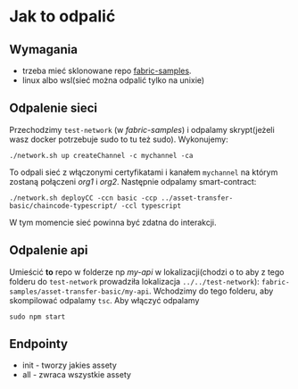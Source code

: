 # Jak to odpalić
## Wymagania
- trzeba mieć sklonowane repo [fabric-samples](https://github.com/hyperledger/fabric-samples). 
- linux albo wsl(sieć można odpalić tylko na unixie)

## Odpalenie sieci
Przechodzimy `test-network` (w *fabric-samples*) i odpalamy skrypt(jeżeli wasz docker potrzebuje sudo to tu też sudo). 
Wykonujemy:
```
./network.sh up createChannel -c mychannel -ca
```
To odpali sieć z włączonymi certyfikatami i kanałem `mychannel` na którym zostaną połączeni *org1* i *org2*. Następnie odpalamy smart-contract:
```
./network.sh deployCC -ccn basic -ccp ../asset-transfer-basic/chaincode-typescript/ -ccl typescript
```
W tym momencie sieć powinna być zdatna do interakcji.

## Odpalenie api
Umieścić __to__ repo w folderze np *my-api* w lokalizacji(chodzi o to aby z tego folderu do  `test-network` prowadziła lokalizacja `../../test-network`):
`fabric-samples/asset-transfer-basic/my-api`.
Wchodzimy do tego folderu, aby skompilować odpalamy `tsc`. Aby włączyć odpalamy
```
sudo npm start
```

## Endpointy
- init - tworzy jakies assety
- all - zwraca wszystkie assety